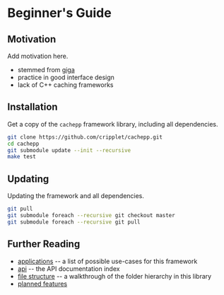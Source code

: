 Beginner's Guide
====

Motivation
----

Add motivation here.

* stemmed from [giga](https://github.com/cripplet/giga.git)
* practice in good interface design
* lack of C++ caching frameworks

Installation
----

Get a copy of the `cachepp` framework library, including all dependencies.

```bash
git clone https://github.com/cripplet/cachepp.git
cd cachepp
git submodule update --init --recursive
make test
```

Updating
----

Updating the framework and all dependencies.

```bash
git pull
git submodule foreach --recursive git checkout master
git submodule foreach --recursive git pull
```

Further Reading
----

* [applications](applications.md) -- a list of possible use-cases for this framework
* [api](api/index.md) -- the API documentation index
* [file structure](structure.md) -- a walkthrough of the folder hierarchy in this library
* [planned features](future.md)
